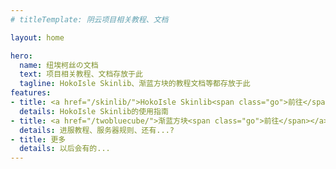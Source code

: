 ```yaml
---
# titleTemplate: 阴云项目相关教程、文档

layout: home

hero:
  name: 纽埃柯丝の文档
  text: 项目相关教程、文档存放于此
  tagline: HokoIsle Skinlib、渐蓝方块的教程文档等都存放于此
features:
- title: <a href="/skinlib/">HokoIsle Skinlib<span class="go">前往</span></a>
  details: HokoIsle Skinlib的使用指南
- title: <a href="/twobluecube/">渐蓝方块<span class="go">前往</span></a>
  details: 进服教程、服务器规则、还有...?
- title: 更多
  details: 以后会有的...
---
```


<style>
  .VPNavBar {
    transition: border 200ms;
  }
  .VPNavBar.fill {
    transition: border 700ms;
  }

  .is-home .go {
    display: none;
    /* margin-left: .3em;
    font-size: 0.9em;
    color: rgb(71 165 255);
    text-decoration: underline; */
  }
</style>
